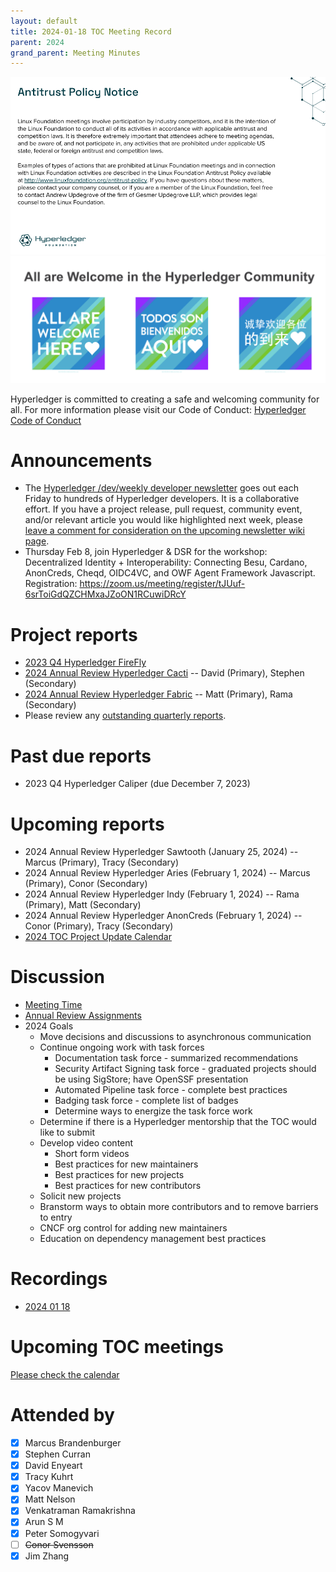 ```yaml
---
layout: default
title: 2024-01-18 TOC Meeting Record
parent: 2024
grand_parent: Meeting Minutes
---
```

![Antitrust Policy Notice](../images/antitrust-policy-notice.png "Antitrust Policy Notice")
![All are Welcome in the Hyperledger Community](../images/all-are-welcome.png "All are Welcome in the Hyperledger Community")

Hyperledger is committed to creating a safe and welcoming community for all. For more information please visit our Code of Conduct: [Hyperledger Code of Conduct](https://toc.hyperledger.org/governing-documents/code-of-conduct.html)

# Announcements
* The [Hyperledger /dev/weekly developer newsletter](https://wiki.hyperledger.org/pages/viewpage.action?pageId=39618905) goes out each Friday to hundreds of Hyperledger developers. It is a collaborative effort. If you have a project release, pull request, community event, and/or relevant article you would like highlighted next week, please [leave a comment for consideration on the upcoming newsletter wiki page](https://wiki.hyperledger.org/display/DR/2024).
* Thursday Feb 8, join Hyperledger & DSR for the workshop: Decentralized Identity + Interoperability: Connecting Besu, Cardano, AnonCreds, Cheqd, OIDC4VC, and OWF Agent Framework Javascript. Registration: https://zoom.us/meeting/register/tJUuf-6srToiGdQZCHMxaJZoON1RCuwiDRcY


# Project reports
* [2023 Q4 Hyperledger FireFly](https://github.com/hyperledger/toc/pull/194)
* [2024 Annual Review Hyperledger Cacti](https://github.com/hyperledger/toc/pull/205/files) -- David (Primary), Stephen (Secondary)
* [2024 Annual Review Hyperledger Fabric](https://github.com/hyperledger/toc/pull/204/files) -- Matt (Primary), Rama (Secondary)
* Please review any [outstanding quarterly reports](https://github.com/hyperledger/toc/pulls?q=is%3Apr+is%3Aopen+label%3Aquarterly-report+user-review-requested%3A%40me).

# Past due reports
* 2023 Q4 Hyperledger Caliper (due December 7, 2023)

# Upcoming reports
* 2024 Annual Review Hyperledger Sawtooth (January 25, 2024) -- Marcus (Primary), Tracy (Secondary)
* 2024 Annual Review Hyperledger Aries (February 1, 2024) -- Marcus (Primary), Conor (Secondary)
* 2024 Annual Review Hyperledger Indy (February 1, 2024) -- Rama (Primary), Matt (Secondary)
* 2024 Annual Review Hyperledger AnonCreds (February 1, 2024) -- Conor (Primary), Tracy (Secondary)
* [2024 TOC Project Update Calendar](../../project-reports/2024/2024-updates.md)

# Discussion
* [Meeting Time](https://www.when2meet.com/?23066121-BU7Ai)
* [Annual Review Assignments](https://docs.google.com/spreadsheets/d/1kqGLjC9oFHHmCYcEHFQeW8cgZn1ratz8xmCGILAkyqc/edit#gid=903210176)
* 2024 Goals
    * Move decisions and discussions to asynchronous communication
    * Continue ongoing work with task forces
        * Documentation task force - summarized recommendations
        * Security Artifact Signing task force - graduated projects should be using SigStore; have OpenSSF presentation
        * Automated Pipeline task force - complete best practices
        * Badging task force - complete list of badges
        * Determine ways to energize the task force work
    * Determine if there is a Hyperledger mentorship that the TOC would like to submit
    * Develop video content
        * Short form videos
        * Best practices for new maintainers
        * Best practices for new projects
        * Best practices for new contributors
    * Solicit new projects
    * Branstorm ways to obtain more contributors and to remove barriers to entry
    * CNCF org control for adding new maintainers
    * Education on dependency management best practices

# Recordings
* [2024 01 18](https://zoom.us/rec/play/s3Hsmw2GtI71Tn1X5XNFGoVHaldvu0BWdCkQD66jaOKv-zKmPFubbn1pF6BA7t3pJcrXvMLQGMtEJOFV.n1pPSkQCmVqv8C0S)

# Upcoming TOC meetings
[Please check the calendar](https://lists.hyperledger.org/g/toc/calendar)

# Attended by

* [x] Marcus Brandenburger
* [x] Stephen Curran
* [x] David Enyeart
* [x] Tracy Kuhrt
* [x] Yacov Manevich
* [x] Matt Nelson
* [x] Venkatraman Ramakrishna
* [X] Arun S M
* [x] Peter Somogyvari
* [ ] ~~Conor Svensson~~
* [x] Jim Zhang
